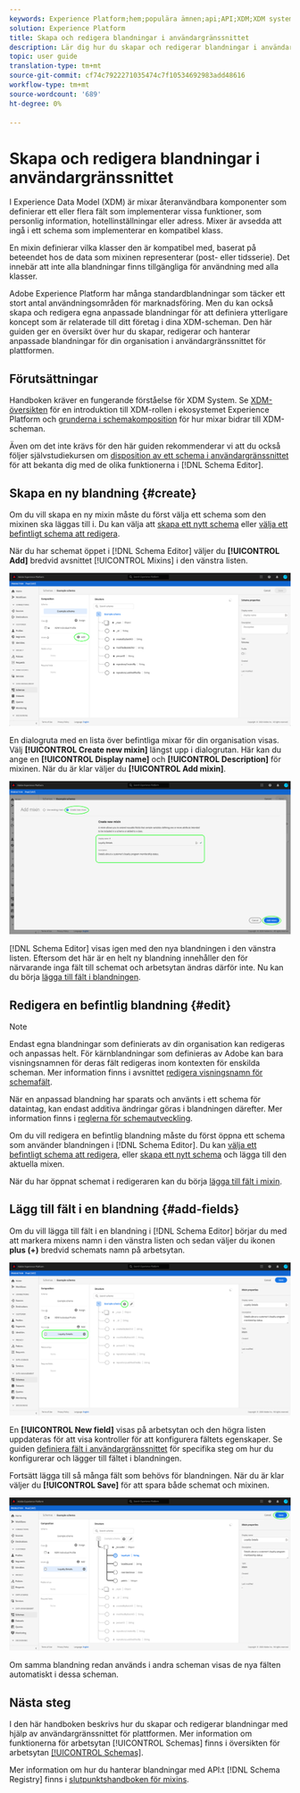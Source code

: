 ```yaml
---
keywords: Experience Platform;hem;populära ämnen;api;API;XDM;XDM system;experience data model;data model;ui;workspace;mixin;mixins;
solution: Experience Platform
title: Skapa och redigera blandningar i användargränssnittet
description: Lär dig hur du skapar och redigerar blandningar i användargränssnittet i Experience Platform.
topic: user guide
translation-type: tm+mt
source-git-commit: cf74c7922271035474c7f10534692983add48616
workflow-type: tm+mt
source-wordcount: '689'
ht-degree: 0%

---
```



# Skapa och redigera blandningar i användargränssnittet

I Experience Data Model (XDM) är mixar återanvändbara komponenter som definierar ett eller flera fält som implementerar vissa funktioner, som personlig information, hotellinställningar eller adress. Mixer är avsedda att ingå i ett schema som implementerar en kompatibel klass.

En mixin definierar vilka klasser den är kompatibel med, baserat på beteendet hos de data som mixinen representerar (post- eller tidsserie). Det innebär att inte alla blandningar finns tillgängliga för användning med alla klasser.

Adobe Experience Platform har många standardblandningar som täcker ett stort antal användningsområden för marknadsföring. Men du kan också skapa och redigera egna anpassade blandningar för att definiera ytterligare koncept som är relaterade till ditt företag i dina XDM-scheman. Den här guiden ger en översikt över hur du skapar, redigerar och hanterar anpassade blandningar för din organisation i användargränssnittet för plattformen.

## Förutsättningar

Handboken kräver en fungerande förståelse för XDM System. Se [XDM-översikten](../../home.md) för en introduktion till XDM-rollen i ekosystemet Experience Platform och [grunderna i schemakomposition](../../schema/composition.md) för hur mixar bidrar till XDM-scheman.

Även om det inte krävs för den här guiden rekommenderar vi att du också följer självstudiekursen om [disposition av ett schema i användargränssnittet](../../tutorials/create-schema-ui.md) för att bekanta dig med de olika funktionerna i [!DNL Schema Editor].

## Skapa en ny blandning {#create}

Om du vill skapa en ny mixin måste du först välja ett schema som den mixinen ska läggas till i. Du kan välja att [skapa ett nytt schema](./schemas.md#create) eller [välja ett befintligt schema att redigera](./schemas.md#edit).

När du har schemat öppet i [!DNL Schema Editor] väljer du **[!UICONTROL Add]** bredvid avsnittet [!UICONTROL Mixins] i den vänstra listen.

![](../../images/ui/resources/mixins/add-mixin-button.png)

En dialogruta med en lista över befintliga mixar för din organisation visas. Välj **[!UICONTROL Create new mixin]** längst upp i dialogrutan. Här kan du ange en **[!UICONTROL Display name]** och **[!UICONTROL Description]** för mixinen. När du är klar väljer du **[!UICONTROL Add mixin]**.

![](../../images/ui/resources/mixins/create-mixin.png)

[!DNL Schema Editor] visas igen med den nya blandningen i den vänstra listen. Eftersom det här är en helt ny blandning innehåller den för närvarande inga fält till schemat och arbetsytan ändras därför inte. Nu kan du börja [lägga till fält i blandningen](#add-fields).

## Redigera en befintlig blandning {#edit}

>[!NOTE]
>
>Endast egna blandningar som definierats av din organisation kan redigeras och anpassas helt. För kärnblandningar som definieras av Adobe kan bara visningsnamnen för deras fält redigeras inom kontexten för enskilda scheman. Mer information finns i avsnittet [redigera visningsnamn för schemafält](./schemas.md#display-names).
>
>När en anpassad blandning har sparats och använts i ett schema för dataintag, kan endast additiva ändringar göras i blandningen därefter. Mer information finns i [reglerna för schemautveckling](../../schema/composition.md#evolution).

Om du vill redigera en befintlig blandning måste du först öppna ett schema som använder blandningen i [!DNL Schema Editor]. Du kan [välja ett befintligt schema att redigera](./schemas.md#edit), eller [skapa ett nytt schema](./schemas.md#create) och lägga till den aktuella mixen.

När du har öppnat schemat i redigeraren kan du börja [lägga till fält i mixin](#add-fields).

## Lägg till fält i en blandning {#add-fields}

Om du vill lägga till fält i en blandning i [!DNL Schema Editor] börjar du med att markera mixens namn i den vänstra listen och sedan väljer du ikonen **plus (+)** bredvid schemats namn på arbetsytan.

![](../../images/ui/resources/mixins/add-field-button.png)

En **[!UICONTROL New field]** visas på arbetsytan och den högra listen uppdateras för att visa kontroller för att konfigurera fältets egenskaper. Se guiden [definiera fält i användargränssnittet](../fields/overview.md#define) för specifika steg om hur du konfigurerar och lägger till fältet i blandningen.

Fortsätt lägga till så många fält som behövs för blandningen. När du är klar väljer du **[!UICONTROL Save]** för att spara både schemat och mixinen.

![](../../images/ui/resources/mixins/complete-mixin.png)

Om samma blandning redan används i andra scheman visas de nya fälten automatiskt i dessa scheman.

## Nästa steg

I den här handboken beskrivs hur du skapar och redigerar blandningar med hjälp av användargränssnittet för plattformen. Mer information om funktionerna för arbetsytan [!UICONTROL Schemas] finns i översikten för arbetsytan [[!UICONTROL Schemas]](../overview.md).

Mer information om hur du hanterar blandningar med API:t [!DNL Schema Registry] finns i [slutpunktshandboken för mixins](../../api/mixins.md).